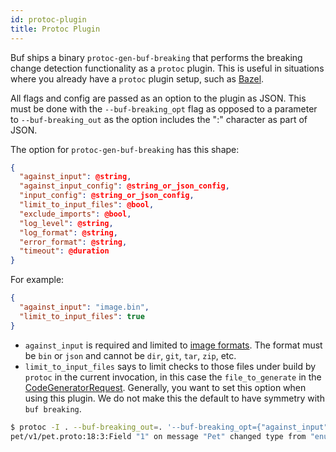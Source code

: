 ```yaml
---
id: protoc-plugin
title: Protoc Plugin
---
```


Buf ships a binary `protoc-gen-buf-breaking` that performs the breaking change detection
functionality as a `protoc` plugin. This is useful in situations where you already have a
`protoc` plugin setup, such as [Bazel](/build/build-systems/bazel.md).

All flags and config are passed as an option to the plugin as JSON. This must be done with
the `--buf-breaking_opt` flag as opposed to a parameter to `--buf-breaking_out` as the option
includes the ":" character as part of JSON.

The option for `protoc-gen-buf-breaking` has this shape:

```json
{
  "against_input": @string,
  "against_input_config": @string_or_json_config,
  "input_config": @string_or_json_config,
  "limit_to_input_files": @bool,
  "exclude_imports": @bool,
  "log_level": @string,
  "log_format": @string,
  "error_format": @string,
  "timeout": @duration
}
```

For example:

```json
{
  "against_input": "image.bin",
  "limit_to_input_files": true
}
```

  - `against_input` is required and limited to [image formats](../reference/images.md). The
    format must be `bin` or `json` and cannot be `dir`, `git`, `tar`, `zip`, etc.
  - `limit_to_input_files` says to limit checks to those files under build by `protoc` in the
     current invocation, in this case the `file_to_generate` in the [CodeGeneratorRequest](https://github.com/protocolbuffers/protobuf/blob/master/src/google/protobuf/compiler/plugin.proto).
     Generally, you want to set this option when using this plugin. We do not make this
     the default to have symmetry with `buf breaking`.

```sh
$ protoc -I . --buf-breaking_out=. '--buf-breaking_opt={"against_input":"image.bin","limit_to_input_files":true}' $(find . -name '*.proto')
pet/v1/pet.proto:18:3:Field "1" on message "Pet" changed type from "enum" to "string".
```
